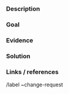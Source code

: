 <!--
⚠️ ⚠️ Please read this! ⚠️ ⚠️

It's not broken, and it's not a new feature: could be a minor or a major improvement that's needed. Maybe there's a need for a layout change. Maybe you know of a way to improve the user experience. As long as it's not a bug or a feature proposal, this is your template.

Before suggesting an improvement, make sure to search for any existing issues that might be about the same topic. You can view the list of open issues here:

https://gitlab.com/foodsharing-dev/foodsharing/issues

Please understand that we have very few developers who can work on features, so please don't expect any immediate response.

You are welcome to chat with the developers in slack:

https://slackin.yunity.org/ #foodsharing-dev channel
-->
### Description
<!-- Describe the part of the website that you would like to see improved. A screenshot may be helpful too. You do not need to get into details yet on how this could be improved. -->

### Goal
<!-- What do you want to achieve by changing this part of the website? -->

### Evidence
<!-- If you can provide any specific anecdotes, experiences or maybe even user-task-challenge test results, please include them here -->

### Solution
<!-- How do you propose to achieve the goal? Suggesting a solution is optional. If you have an idea, great! Also be open for other suggestions in the discussion -->

### Links / references
<!-- Here you can add references to related issues, best-practice examples, and links to anything you feel is relevant -->

/label ~change-request
